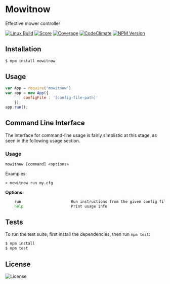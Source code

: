 # Mowitnow

  Effective mower controller

  [![Linux Build][build-image]][build-url]
  [![Score][score-image]][score-url]
  [![Coverage][coverage-image]][coverage-url]
  [![CodeClimate][codeclimate-image]][codeclimate-url]
  [![NPM Version][npm-image]][npm-url]

## Installation

```bash
$ npm install mowitnow
```

## Usage

```js
var App = require('mowitnow')
var app = new App({
        configFile : '[config-file-path]'
    });
app.run();
```
## Command Line Interface

The interface for command-line usage is fairly simplistic at this stage, as seen in the following usage section.

### Usage
 `mowitnow [command] <options>`

Examples:

`> mowitnow run my.cfg`

 **Options:**

```bash
    run                      Run instructions from the given config file and return the final positions of mowers
    help                     Print usage info
```

## Tests

  To run the test suite, first install the dependencies, then run `npm test`:

```bash
$ npm install
$ npm test
```

## License

  ![License][license-image]

[npm-image]: https://img.shields.io/npm/v/mowitnow.svg?style=flat-square
[npm-url]: https://npmjs.org/package/mowitnow
[score-image]: https://img.shields.io/scrutinizer/g/huljo/mowitnow.svg?style=flat-square
[score-url]: https://scrutinizer-ci.com/g/Huljo/MowItNow
[build-image]: https://img.shields.io/travis/Huljo/MowItNow.svg?label=build&style=flat-square
[build-url]: https://travis-ci.org/Huljo/MowItNow
[coverage-image]: https://img.shields.io/coveralls/Huljo/MowItNow.svg?style=flat-square
[coverage-url]: https://travis-ci.org/Huljo/MowItNow
[codeclimate-image]: https://img.shields.io/codeclimate/github/Huljo/MowItNow.svg?style=flat-square
[codeclimate-url]: https://travis-ci.org/Huljo/MowItNow
[license-image]: https://img.shields.io/npm/l/mowitnow.svg?style=flat-square